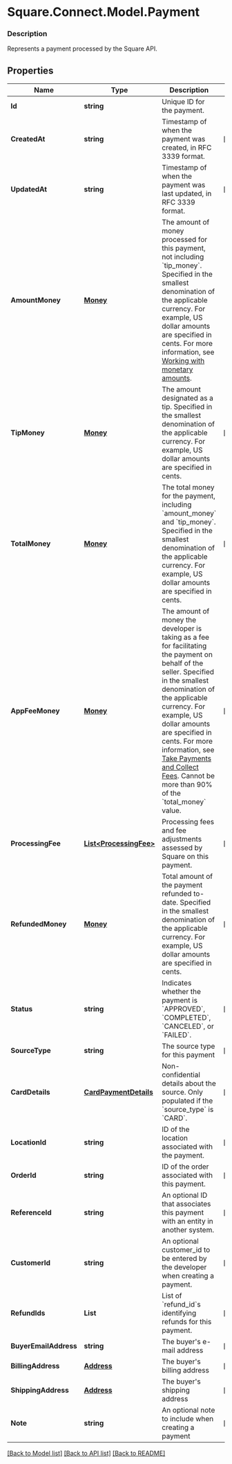 # Square.Connect.Model.Payment

### Description

Represents a payment processed by the Square API.

## Properties

Name | Type | Description | Notes
------------ | ------------- | ------------- | -------------
**Id** | **string** | Unique ID for the payment. | 
**CreatedAt** | **string** | Timestamp of when the payment was created, in RFC 3339 format. | [optional] 
**UpdatedAt** | **string** | Timestamp of when the payment was last updated, in RFC 3339 format. | [optional] 
**AmountMoney** | [**Money**](Money.md) | The amount of money processed for this payment, not including &#x60;tip_money&#x60;. Specified in the smallest denomination of the applicable currency. For example, US dollar amounts are specified in cents. For more information, see [Working with monetary amounts](/build-basics/working-with-monetary-amounts). | 
**TipMoney** | [**Money**](Money.md) | The amount designated as a tip. Specified in the smallest denomination of the applicable currency. For example, US dollar amounts are specified in cents. | [optional] 
**TotalMoney** | [**Money**](Money.md) | The total money for the payment, including &#x60;amount_money&#x60; and &#x60;tip_money&#x60;. Specified in the smallest denomination of the applicable currency. For example, US dollar amounts are specified in cents. | [optional] 
**AppFeeMoney** | [**Money**](Money.md) | The amount of money the developer is taking as a fee for facilitating the payment on behalf of the seller. Specified in the smallest denomination of the applicable currency. For example, US dollar amounts are specified in cents.  For more information, see [Take Payments and Collect Fees](/payments-api/take-payments-and-collect-fees).  Cannot be more than 90% of the &#x60;total_money&#x60; value. | [optional] 
**ProcessingFee** | [**List&lt;ProcessingFee&gt;**](ProcessingFee.md) | Processing fees and fee adjustments assessed by Square on this payment. | [optional] 
**RefundedMoney** | [**Money**](Money.md) | Total amount of the payment refunded to-date. Specified in the smallest denomination of the applicable currency. For example, US dollar amounts are specified in cents. | [optional] 
**Status** | **string** | Indicates whether the payment is &#x60;APPROVED&#x60;, &#x60;COMPLETED&#x60;, &#x60;CANCELED&#x60;, or &#x60;FAILED&#x60;. | [optional] 
**SourceType** | **string** | The source type for this payment | [optional] 
**CardDetails** | [**CardPaymentDetails**](CardPaymentDetails.md) | Non-confidential details about the source. Only populated if the &#x60;source_type&#x60; is &#x60;CARD&#x60;. | [optional] 
**LocationId** | **string** | ID of the location associated with the payment. | [optional] 
**OrderId** | **string** | ID of the order associated with this payment. | [optional] 
**ReferenceId** | **string** | An optional ID that associates this payment with an entity in another system. | [optional] 
**CustomerId** | **string** | An optional customer_id to be entered by the developer when creating a payment. | [optional] 
**RefundIds** | **List<string>** | List of &#x60;refund_id&#x60;s identifying refunds for this payment. | [optional] 
**BuyerEmailAddress** | **string** | The buyer&#39;s e-mail address | [optional] 
**BillingAddress** | [**Address**](Address.md) | The buyer&#39;s billing address | [optional] 
**ShippingAddress** | [**Address**](Address.md) | The buyer&#39;s shipping address | [optional] 
**Note** | **string** | An optional note to include when creating a payment | [optional] 



[[Back to Model list]](../README.md#documentation-for-models) [[Back to API list]](../README.md#documentation-for-api-endpoints) [[Back to README]](../README.md)

